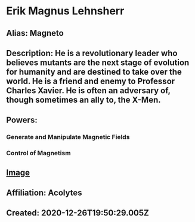 # Erik Magnus Lehnsherr
## Alias: Magneto
## Description: He is a revolutionary leader who believes mutants are the next stage of evolution for humanity and are destined to take over the world. He is a friend and enemy to Professor Charles Xavier. He is often an adversary of, though sometimes an ally to, the X-Men.
## Powers:
### Generate and Manipulate Magnetic Fields
### Control of Magnetism
## [Image](https://cdn.glitch.com/6137de19-12c5-43e0-9704-2252d809dcfb%2FMagneto.png)
## Affiliation: Acolytes
## Created: 2020-12-26T19:50:29.005Z
